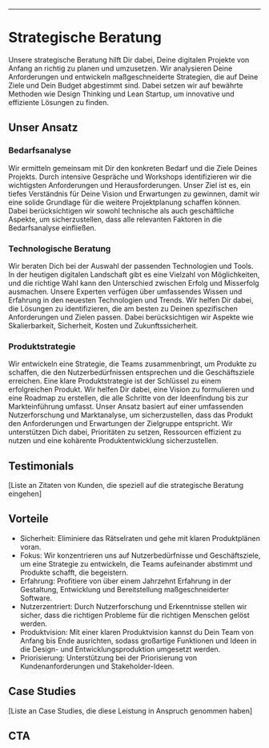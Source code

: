 ---

# Strategische Beratung

Unsere strategische Beratung hilft Dir dabei, Deine digitalen Projekte von Anfang an richtig zu planen und umzusetzen. Wir analysieren Deine Anforderungen und entwickeln maßgeschneiderte Strategien, die auf Deine Ziele und Dein Budget abgestimmt sind. Dabei setzen wir auf bewährte Methoden wie Design Thinking und Lean Startup, um innovative und effiziente Lösungen zu finden.

## Unser Ansatz

### Bedarfsanalyse

Wir ermitteln gemeinsam mit Dir den konkreten Bedarf und die Ziele Deines Projekts. Durch intensive Gespräche und Workshops identifizieren wir die wichtigsten Anforderungen und Herausforderungen. Unser Ziel ist es, ein tiefes Verständnis für Deine Vision und Erwartungen zu gewinnen, damit wir eine solide Grundlage für die weitere Projektplanung schaffen können. Dabei berücksichtigen wir sowohl technische als auch geschäftliche Aspekte, um sicherzustellen, dass alle relevanten Faktoren in die Bedarfsanalyse einfließen.

### Technologische Beratung

Wir beraten Dich bei der Auswahl der passenden Technologien und Tools. In der heutigen digitalen Landschaft gibt es eine Vielzahl von Möglichkeiten, und die richtige Wahl kann den Unterschied zwischen Erfolg und Misserfolg ausmachen. Unsere Experten verfügen über umfassendes Wissen und Erfahrung in den neuesten Technologien und Trends. Wir helfen Dir dabei, die Lösungen zu identifizieren, die am besten zu Deinen spezifischen Anforderungen und Zielen passen. Dabei berücksichtigen wir Aspekte wie Skalierbarkeit, Sicherheit, Kosten und Zukunftssicherheit.

### Produktstrategie

Wir entwickeln eine Strategie, die Teams zusammenbringt, um Produkte zu schaffen, die den Nutzerbedürfnissen entsprechen und die Geschäftsziele erreichen. Eine klare Produktstrategie ist der Schlüssel zu einem erfolgreichen Produkt. Wir helfen Dir dabei, eine Vision zu formulieren und eine Roadmap zu erstellen, die alle Schritte von der Ideenfindung bis zur Markteinführung umfasst. Unser Ansatz basiert auf einer umfassenden Nutzerforschung und Marktanalyse, um sicherzustellen, dass das Produkt den Anforderungen und Erwartungen der Zielgruppe entspricht. Wir unterstützen Dich dabei, Prioritäten zu setzen, Ressourcen effizient zu nutzen und eine kohärente Produktentwicklung sicherzustellen.

## Testimonials

[Liste an Zitaten von Kunden, die speziell auf die strategische Beratung eingehen]

## Vorteile

- Sicherheit: Eliminiere das Rätselraten und gehe mit klaren Produktplänen voran.
- Fokus: Wir konzentrieren uns auf Nutzerbedürfnisse und Geschäftsziele, um eine Strategie zu entwickeln, die Teams aufeinander abstimmt und Produkte schafft, die begeistern.
- Erfahrung: Profitiere von über einem Jahrzehnt Erfahrung in der Gestaltung, Entwicklung und Bereitstellung maßgeschneiderter Software.
- Nutzerzentriert: Durch Nutzerforschung und Erkenntnisse stellen wir sicher, dass die richtigen Probleme für die richtigen Menschen gelöst werden.
- Produktvision: Mit einer klaren Produktvision kannst du Dein Team von Anfang bis Ende ausrichten, sodass großartige Funktionen und Ideen in die Design- und Entwicklungsproduktion umgesetzt werden.
- Priorisierung: Unterstützung bei der Priorisierung von Kundenanforderungen und Stakeholder-Ideen.

## Case Studies

[Liste an Case Studies, die diese Leistung in Anspruch genommen haben]

## CTA
